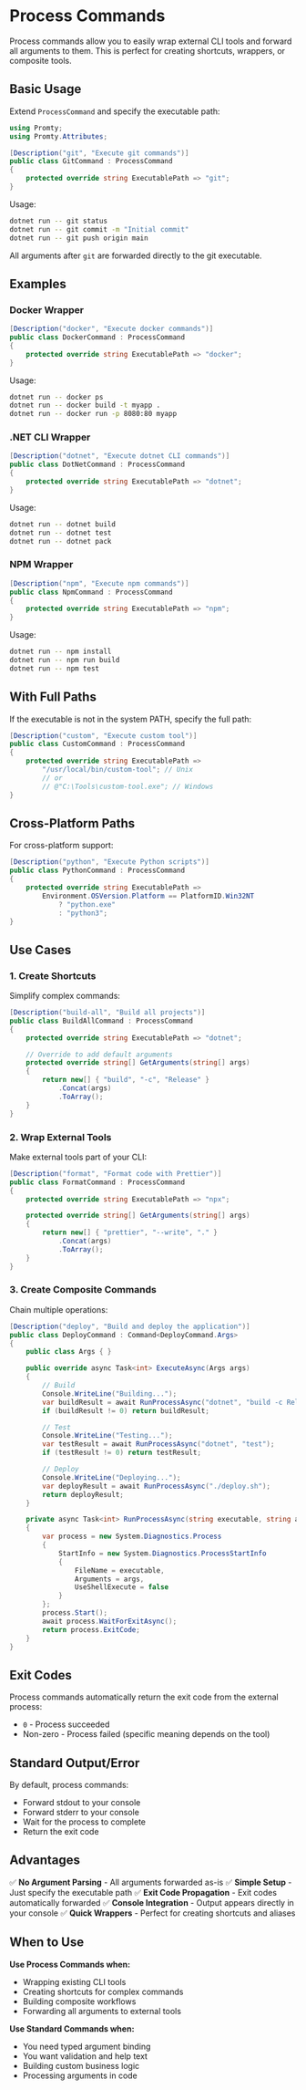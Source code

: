 # Process Commands

Process commands allow you to easily wrap external CLI tools and forward all arguments to them. This is perfect for creating shortcuts, wrappers, or composite tools.

## Basic Usage

Extend `ProcessCommand` and specify the executable path:

```csharp
using Promty;
using Promty.Attributes;

[Description("git", "Execute git commands")]
public class GitCommand : ProcessCommand
{
    protected override string ExecutablePath => "git";
}
```

Usage:
```bash
dotnet run -- git status
dotnet run -- git commit -m "Initial commit"
dotnet run -- git push origin main
```

All arguments after `git` are forwarded directly to the git executable.

## Examples

### Docker Wrapper

```csharp
[Description("docker", "Execute docker commands")]
public class DockerCommand : ProcessCommand
{
    protected override string ExecutablePath => "docker";
}
```

Usage:
```bash
dotnet run -- docker ps
dotnet run -- docker build -t myapp .
dotnet run -- docker run -p 8080:80 myapp
```

### .NET CLI Wrapper

```csharp
[Description("dotnet", "Execute dotnet CLI commands")]
public class DotNetCommand : ProcessCommand
{
    protected override string ExecutablePath => "dotnet";
}
```

Usage:
```bash
dotnet run -- dotnet build
dotnet run -- dotnet test
dotnet run -- dotnet pack
```

### NPM Wrapper

```csharp
[Description("npm", "Execute npm commands")]
public class NpmCommand : ProcessCommand
{
    protected override string ExecutablePath => "npm";
}
```

Usage:
```bash
dotnet run -- npm install
dotnet run -- npm run build
dotnet run -- npm test
```

## With Full Paths

If the executable is not in the system PATH, specify the full path:

```csharp
[Description("custom", "Execute custom tool")]
public class CustomCommand : ProcessCommand
{
    protected override string ExecutablePath =>
        "/usr/local/bin/custom-tool"; // Unix
        // or
        // @"C:\Tools\custom-tool.exe"; // Windows
}
```

## Cross-Platform Paths

For cross-platform support:

```csharp
[Description("python", "Execute Python scripts")]
public class PythonCommand : ProcessCommand
{
    protected override string ExecutablePath =>
        Environment.OSVersion.Platform == PlatformID.Win32NT
            ? "python.exe"
            : "python3";
}
```

## Use Cases

### 1. Create Shortcuts

Simplify complex commands:

```csharp
[Description("build-all", "Build all projects")]
public class BuildAllCommand : ProcessCommand
{
    protected override string ExecutablePath => "dotnet";

    // Override to add default arguments
    protected override string[] GetArguments(string[] args)
    {
        return new[] { "build", "-c", "Release" }
            .Concat(args)
            .ToArray();
    }
}
```

### 2. Wrap External Tools

Make external tools part of your CLI:

```csharp
[Description("format", "Format code with Prettier")]
public class FormatCommand : ProcessCommand
{
    protected override string ExecutablePath => "npx";

    protected override string[] GetArguments(string[] args)
    {
        return new[] { "prettier", "--write", "." }
            .Concat(args)
            .ToArray();
    }
}
```

### 3. Create Composite Commands

Chain multiple operations:

```csharp
[Description("deploy", "Build and deploy the application")]
public class DeployCommand : Command<DeployCommand.Args>
{
    public class Args { }

    public override async Task<int> ExecuteAsync(Args args)
    {
        // Build
        Console.WriteLine("Building...");
        var buildResult = await RunProcessAsync("dotnet", "build -c Release");
        if (buildResult != 0) return buildResult;

        // Test
        Console.WriteLine("Testing...");
        var testResult = await RunProcessAsync("dotnet", "test");
        if (testResult != 0) return testResult;

        // Deploy
        Console.WriteLine("Deploying...");
        var deployResult = await RunProcessAsync("./deploy.sh");
        return deployResult;
    }

    private async Task<int> RunProcessAsync(string executable, string args = "")
    {
        var process = new System.Diagnostics.Process
        {
            StartInfo = new System.Diagnostics.ProcessStartInfo
            {
                FileName = executable,
                Arguments = args,
                UseShellExecute = false
            }
        };
        process.Start();
        await process.WaitForExitAsync();
        return process.ExitCode;
    }
}
```

## Exit Codes

Process commands automatically return the exit code from the external process:

- `0` - Process succeeded
- Non-zero - Process failed (specific meaning depends on the tool)

## Standard Output/Error

By default, process commands:
- Forward stdout to your console
- Forward stderr to your console
- Wait for the process to complete
- Return the exit code

## Advantages

✅ **No Argument Parsing** - All arguments forwarded as-is
✅ **Simple Setup** - Just specify the executable path
✅ **Exit Code Propagation** - Exit codes automatically forwarded
✅ **Console Integration** - Output appears directly in your console
✅ **Quick Wrappers** - Perfect for creating shortcuts and aliases

## When to Use

**Use Process Commands when:**
- Wrapping existing CLI tools
- Creating shortcuts for complex commands
- Building composite workflows
- Forwarding all arguments to external tools

**Use Standard Commands when:**
- You need typed argument binding
- You want validation and help text
- Building custom business logic
- Processing arguments in code
